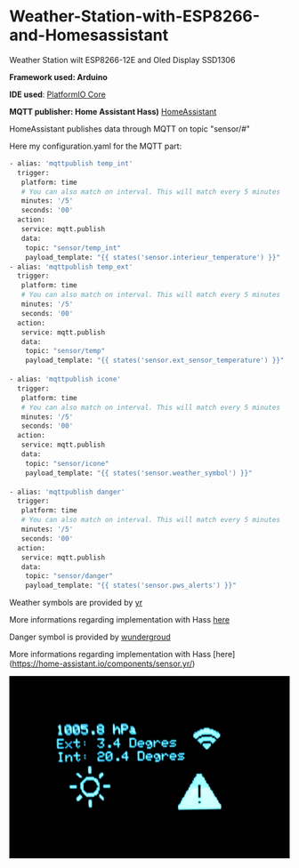 # Weather-Station-with-ESP8266-and-Homesassistant
Weather Station wilt ESP8266-12E and Oled Display SSD1306 

**Framework used: Arduino**

**IDE used**:
[PlatformIO Core](http://platformio.org/get-started/cli)

**MQTT publisher: Home Assistant Hass)**
[HomeAssistant](https://home-assistant.io/)

HomeAssistant publishes data through MQTT on topic "sensor/#"

Here my configuration.yaml for the MQTT part:

```bash
- alias: 'mqttpublish temp_int'                                                      
  trigger:                                                                           
   platform: time                                                                    
   # You can also match on interval. This will match every 5 minutes                 
   minutes: '/5'                                                                     
   seconds: '00'                                                                     
  action:                                                                            
   service: mqtt.publish                                                             
   data:                                                                             
    topic: "sensor/temp_int"                                                         
    payload_template: "{{ states('sensor.interieur_temperature') }}"                 
- alias: 'mqttpublish temp_ext'                                                      
  trigger:                                                                           
   platform: time                                                                    
   # You can also match on interval. This will match every 5 minutes                 
   minutes: '/5'                                                                     
   seconds: '00'                                                                     
  action:                                                                            
   service: mqtt.publish                                                             
   data:                                                                             
    topic: "sensor/temp"                                                             
    payload_template: "{{ states('sensor.ext_sensor_temperature') }}"                
                                                                                     
- alias: 'mqttpublish icone'                                                         
  trigger:                                                                           
   platform: time                                                                    
   # You can also match on interval. This will match every 5 minutes                 
   minutes: '/5'                                                                     
   seconds: '00'                                                                     
  action:                                                                            
   service: mqtt.publish                                                             
   data:                                                                             
    topic: "sensor/icone"                                                            
    payload_template: "{{ states('sensor.weather_symbol') }}"                        
                                                                                     
- alias: 'mqttpublish danger'                                                        
  trigger:                                                                           
   platform: time                                                                    
   # You can also match on interval. This will match every 5 minutes                 
   minutes: '/5'                                                                     
   seconds: '00'                                                                     
  action:                                                                            
   service: mqtt.publish                                                             
   data:                                                                             
    topic: "sensor/danger"                                                           
    payload_template: "{{ states('sensor.pws_alerts') }}"

```

Weather symbols are provided by [yr](http://om.yr.no/symbol/)

More informations regarding implementation with Hass [here](https://home-assistant.io/components/sensor.wunderground/) 

Danger symbol is provided by [wundergroud](https://www.wunderground.com/EU/FR/064.html)

More informations regarding implementation with Hass [here] (https://home-assistant.io/components/sensor.yr/)


![Alt text](./station.jpg)
